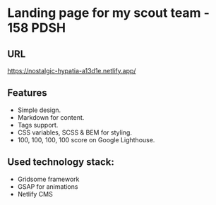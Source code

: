 # Landing page for my scout team - 158 PDSH

## URL

https://nostalgic-hypatia-a13d1e.netlify.app/

## Features
- Simple design.
- Markdown for content.
- Tags support.
- CSS variables, SCSS & BEM for styling.
- 100, 100, 100, 100 score on Google Lighthouse.

## Used technology stack:
- Gridsome framework
- GSAP for animations
- Netlify CMS

